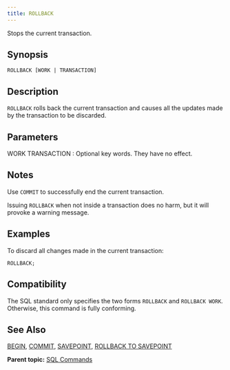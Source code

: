 ```yaml
---
title: ROLLBACK 
---
```


Stops the current transaction.

## <a id="section2"></a>Synopsis 

``` {#sql_command_synopsis}
ROLLBACK [WORK | TRANSACTION]
```

## <a id="section3"></a>Description 

`ROLLBACK` rolls back the current transaction and causes all the updates made by the transaction to be discarded.

## <a id="section4"></a>Parameters 

WORK
TRANSACTION
:   Optional key words. They have no effect.

## <a id="section5"></a>Notes 

Use `COMMIT` to successfully end the current transaction.

Issuing `ROLLBACK` when not inside a transaction does no harm, but it will provoke a warning message.

## <a id="section6"></a>Examples 

To discard all changes made in the current transaction:

```
ROLLBACK;
```

## <a id="section7"></a>Compatibility 

The SQL standard only specifies the two forms `ROLLBACK` and `ROLLBACK WORK`. Otherwise, this command is fully conforming.

## <a id="section8"></a>See Also 

[BEGIN](BEGIN.html), [COMMIT](COMMIT.html), [SAVEPOINT](SAVEPOINT.html), [ROLLBACK TO SAVEPOINT](ROLLBACK_TO_SAVEPOINT.html)

**Parent topic:** [SQL Commands](../sql_commands/sql_ref.html)

